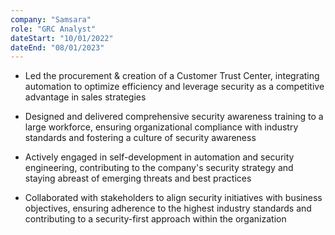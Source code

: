 ```yaml
---
company: "Samsara"
role: "GRC Analyst"
dateStart: "10/01/2022"
dateEnd: "08/01/2023"
---
```


- Led the procurement & creation of a Customer Trust Center, integrating automation to optimize efficiency and leverage
security as a competitive advantage in sales strategies

- Designed and delivered comprehensive security awareness training to a large workforce, ensuring organizational compliance with industry standards and fostering a culture of security awareness

- Actively engaged in self-development in automation and security engineering, contributing to the company's security strategy and staying abreast of emerging threats and best practices

- Collaborated with stakeholders to align security initiatives with business objectives, ensuring adherence to the highest industry standards and contributing to a security-first approach within the organization
